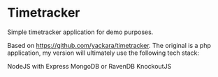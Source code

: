 Timetracker
===========

Simple timetracker application for demo purposes.

Based on https://github.com/yackara/timetracker. The original is a php application, my version will ultimately use the following tech stack:

NodeJS with Express
MongoDB or RavenDB
KnockoutJS
